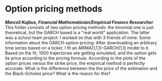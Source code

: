 ﻿# Option pricing methods
*__Marcell Kujbus, Financial Mathematician/Empirical Finance Researcher__*
This folder consists of two option pricing methods: the binomial one is just theoretical, but the GARCH based is a "real world" application. The latter was a school team project: I worked on that with 3 friends of mine.
Some information about the GARCH-option pricing: After downloading an arbitrary time series based on a ticker, I fit an ARIMA(1,1,1)-GARCH(1,1) model to it. Based on the fit, 1000 trajectories are getting simulated, and the option gets its price according to the pricing formula.
According to the plots of the option prices versus the strike price, the empirical method is perfectly accurate.
What is the difference between the the price of the estimation and the Black-Scholes price?
What is the reason for this?
